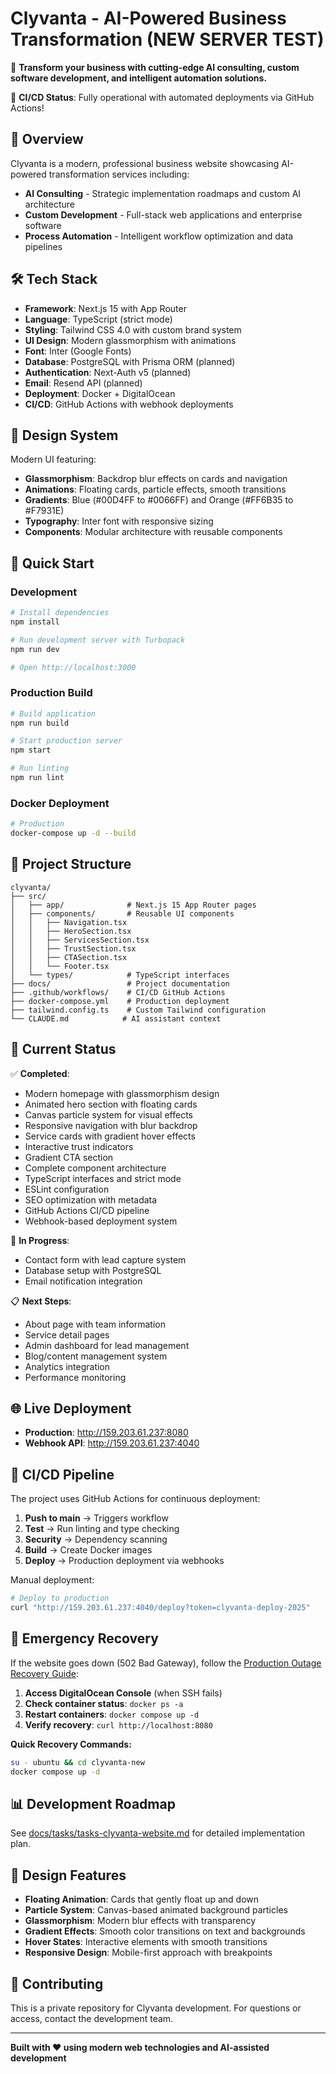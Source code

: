 # Clyvanta - AI-Powered Business Transformation (NEW SERVER TEST)

🚀 **Transform your business with cutting-edge AI consulting, custom software development, and intelligent automation solutions.**

🔄 **CI/CD Status**: Fully operational with automated deployments via GitHub Actions!

## 🌟 Overview

Clyvanta is a modern, professional business website showcasing AI-powered transformation services including:

- **AI Consulting** - Strategic implementation roadmaps and custom AI architecture
- **Custom Development** - Full-stack web applications and enterprise software
- **Process Automation** - Intelligent workflow optimization and data pipelines

## 🛠️ Tech Stack

- **Framework**: Next.js 15 with App Router
- **Language**: TypeScript (strict mode)
- **Styling**: Tailwind CSS 4.0 with custom brand system
- **UI Design**: Modern glassmorphism with animations
- **Font**: Inter (Google Fonts)
- **Database**: PostgreSQL with Prisma ORM (planned)
- **Authentication**: Next-Auth v5 (planned)
- **Email**: Resend API (planned)
- **Deployment**: Docker + DigitalOcean
- **CI/CD**: GitHub Actions with webhook deployments

## 🎨 Design System

Modern UI featuring:
- **Glassmorphism**: Backdrop blur effects on cards and navigation
- **Animations**: Floating cards, particle effects, smooth transitions
- **Gradients**: Blue (#00D4FF to #0066FF) and Orange (#FF6B35 to #F7931E)
- **Typography**: Inter font with responsive sizing
- **Components**: Modular architecture with reusable components

## 🚀 Quick Start

### Development

```bash
# Install dependencies
npm install

# Run development server with Turbopack
npm run dev

# Open http://localhost:3000
```

### Production Build

```bash
# Build application
npm run build

# Start production server
npm start

# Run linting
npm run lint
```

### Docker Deployment

```bash
# Production
docker-compose up -d --build
```

## 📁 Project Structure

```
clyvanta/
├── src/
│   ├── app/              # Next.js 15 App Router pages
│   ├── components/       # Reusable UI components
│   │   ├── Navigation.tsx
│   │   ├── HeroSection.tsx
│   │   ├── ServicesSection.tsx
│   │   ├── TrustSection.tsx
│   │   ├── CTASection.tsx
│   │   └── Footer.tsx
│   └── types/            # TypeScript interfaces
├── docs/                 # Project documentation
├── .github/workflows/    # CI/CD GitHub Actions
├── docker-compose.yml    # Production deployment
├── tailwind.config.ts    # Custom Tailwind configuration
└── CLAUDE.md            # AI assistant context
```

## 🎯 Current Status

✅ **Completed**:
- Modern homepage with glassmorphism design
- Animated hero section with floating cards
- Canvas particle system for visual effects
- Responsive navigation with blur backdrop
- Service cards with gradient hover effects
- Interactive trust indicators
- Gradient CTA section
- Complete component architecture
- TypeScript interfaces and strict mode
- ESLint configuration
- SEO optimization with metadata
- GitHub Actions CI/CD pipeline
- Webhook-based deployment system

🚧 **In Progress**:
- Contact form with lead capture system
- Database setup with PostgreSQL
- Email notification integration

📋 **Next Steps**:
- About page with team information
- Service detail pages
- Admin dashboard for lead management
- Blog/content management system
- Analytics integration
- Performance monitoring

## 🌐 Live Deployment

- **Production**: http://159.203.61.237:8080
- **Webhook API**: http://159.203.61.237:4040

## 🚀 CI/CD Pipeline

The project uses GitHub Actions for continuous deployment:

1. **Push to main** → Triggers workflow
2. **Test** → Run linting and type checking
3. **Security** → Dependency scanning
4. **Build** → Create Docker images
5. **Deploy** → Production deployment via webhooks

Manual deployment:
```bash
# Deploy to production
curl "http://159.203.61.237:4040/deploy?token=clyvanta-deploy-2025"
```

## 🚨 Emergency Recovery

If the website goes down (502 Bad Gateway), follow the [Production Outage Recovery Guide](docs/PRODUCTION_OUTAGE_RECOVERY.md):

1. **Access DigitalOcean Console** (when SSH fails)
2. **Check container status**: `docker ps -a`  
3. **Restart containers**: `docker compose up -d`
4. **Verify recovery**: `curl http://localhost:8080`

**Quick Recovery Commands:**
```bash
su - ubuntu && cd clyvanta-new
docker compose up -d
```

## 📊 Development Roadmap

See [docs/tasks/tasks-clyvanta-website.md](docs/tasks/tasks-clyvanta-website.md) for detailed implementation plan.

## 🎨 Design Features

- **Floating Animation**: Cards that gently float up and down
- **Particle System**: Canvas-based animated background particles
- **Glassmorphism**: Modern blur effects with transparency
- **Gradient Effects**: Smooth color transitions on text and backgrounds
- **Hover States**: Interactive elements with smooth transitions
- **Responsive Design**: Mobile-first approach with breakpoints

## 🤝 Contributing

This is a private repository for Clyvanta development. For questions or access, contact the development team.

---

**Built with ❤️ using modern web technologies and AI-assisted development**